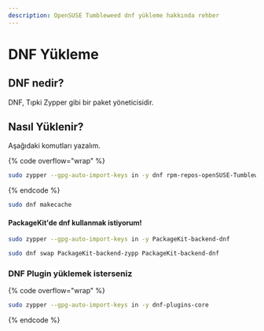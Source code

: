 ```yaml
---
description: OpenSUSE Tumbleweed dnf yükleme hakkında rehber
---
```


# DNF Yükleme

## DNF nedir?

DNF, Tıpki Zypper gibi bir paket yöneticisidir.

## Nasıl Yüklenir?

Aşağıdaki komutları yazalım.

{% code overflow="wrap" %}
```bash
sudo zypper --gpg-auto-import-keys in -y dnf rpm-repos-openSUSE-Tumbleweed
```
{% endcode %}

```bash
sudo dnf makecache
```

#### PackageKit'de dnf kullanmak istiyorum!

```bash
sudo zypper --gpg-auto-import-keys in -y PackageKit-backend-dnf
```

```bash
sudo dnf swap PackageKit-backend-zypp PackageKit-backend-dnf
```

### DNF Plugin yüklemek isterseniz

{% code overflow="wrap" %}
```bash
sudo zypper --gpg-auto-import-keys in -y dnf-plugins-core
```
{% endcode %}
